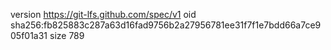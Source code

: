 version https://git-lfs.github.com/spec/v1
oid sha256:fb825883c287a63d16fad9756b2a27956781ee31f7f1e7bdd66a7ce905f01a31
size 789
